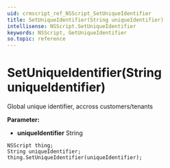 ```yaml
---
uid: crmscript_ref_NSScript_SetUniqueIdentifier
title: SetUniqueIdentifier(String uniqueIdentifier)
intellisense: NSScript.SetUniqueIdentifier
keywords: NSScript, GetUniqueIdentifier
so.topic: reference
---
```


# SetUniqueIdentifier(String uniqueIdentifier)

Global unique identifier, accross customers/tenants

**Parameter:** 
* **uniqueIdentifier** String

```crmscript
NSScript thing;
String uniqueIdentifier;
thing.SetUniqueIdentifier(uniqueIdentifier);
```

